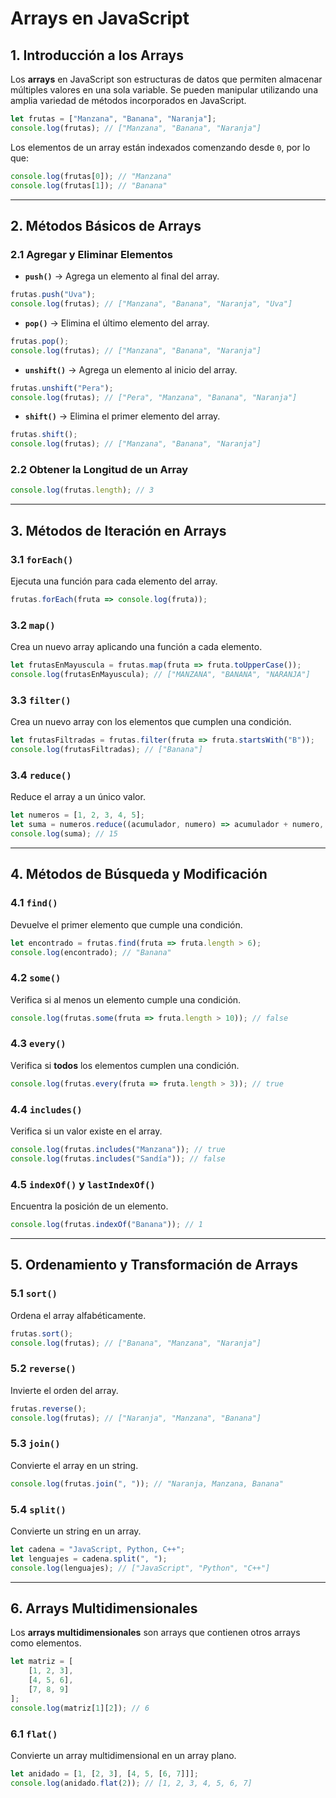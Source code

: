 # Arrays en JavaScript

## 1. Introducción a los Arrays

Los **arrays** en JavaScript son estructuras de datos que permiten almacenar múltiples valores en una sola variable. Se pueden manipular utilizando una amplia variedad de métodos incorporados en JavaScript.

```js
let frutas = ["Manzana", "Banana", "Naranja"];
console.log(frutas); // ["Manzana", "Banana", "Naranja"]
```

Los elementos de un array están indexados comenzando desde `0`, por lo que:
```js
console.log(frutas[0]); // "Manzana"
console.log(frutas[1]); // "Banana"
```

---

## 2. Métodos Básicos de Arrays

### 2.1 Agregar y Eliminar Elementos

- **`push()`** → Agrega un elemento al final del array.
```js
frutas.push("Uva");
console.log(frutas); // ["Manzana", "Banana", "Naranja", "Uva"]
```

- **`pop()`** → Elimina el último elemento del array.
```js
frutas.pop();
console.log(frutas); // ["Manzana", "Banana", "Naranja"]
```

- **`unshift()`** → Agrega un elemento al inicio del array.
```js
frutas.unshift("Pera");
console.log(frutas); // ["Pera", "Manzana", "Banana", "Naranja"]
```

- **`shift()`** → Elimina el primer elemento del array.
```js
frutas.shift();
console.log(frutas); // ["Manzana", "Banana", "Naranja"]
```

### 2.2 Obtener la Longitud de un Array
```js
console.log(frutas.length); // 3
```

---

## 3. Métodos de Iteración en Arrays

### 3.1 `forEach()`
Ejecuta una función para cada elemento del array.
```js
frutas.forEach(fruta => console.log(fruta));
```

### 3.2 `map()`
Crea un nuevo array aplicando una función a cada elemento.
```js
let frutasEnMayuscula = frutas.map(fruta => fruta.toUpperCase());
console.log(frutasEnMayuscula); // ["MANZANA", "BANANA", "NARANJA"]
```

### 3.3 `filter()`
Crea un nuevo array con los elementos que cumplen una condición.
```js
let frutasFiltradas = frutas.filter(fruta => fruta.startsWith("B"));
console.log(frutasFiltradas); // ["Banana"]
```

### 3.4 `reduce()`
Reduce el array a un único valor.
```js
let numeros = [1, 2, 3, 4, 5];
let suma = numeros.reduce((acumulador, numero) => acumulador + numero, 0);
console.log(suma); // 15
```

---

## 4. Métodos de Búsqueda y Modificación

### 4.1 `find()`
Devuelve el primer elemento que cumple una condición.
```js
let encontrado = frutas.find(fruta => fruta.length > 6);
console.log(encontrado); // "Banana"
```

### 4.2 `some()`
Verifica si al menos un elemento cumple una condición.
```js
console.log(frutas.some(fruta => fruta.length > 10)); // false
```

### 4.3 `every()`
Verifica si **todos** los elementos cumplen una condición.
```js
console.log(frutas.every(fruta => fruta.length > 3)); // true
```

### 4.4 `includes()`
Verifica si un valor existe en el array.
```js
console.log(frutas.includes("Manzana")); // true
console.log(frutas.includes("Sandía")); // false
```

### 4.5 `indexOf()` y `lastIndexOf()`
Encuentra la posición de un elemento.
```js
console.log(frutas.indexOf("Banana")); // 1
```

---

## 5. Ordenamiento y Transformación de Arrays

### 5.1 `sort()`
Ordena el array alfabéticamente.
```js
frutas.sort();
console.log(frutas); // ["Banana", "Manzana", "Naranja"]
```

### 5.2 `reverse()`
Invierte el orden del array.
```js
frutas.reverse();
console.log(frutas); // ["Naranja", "Manzana", "Banana"]
```

### 5.3 `join()`
Convierte el array en un string.
```js
console.log(frutas.join(", ")); // "Naranja, Manzana, Banana"
```

### 5.4 `split()`
Convierte un string en un array.
```js
let cadena = "JavaScript, Python, C++";
let lenguajes = cadena.split(", ");
console.log(lenguajes); // ["JavaScript", "Python", "C++"]
```

---

## 6. Arrays Multidimensionales

Los **arrays multidimensionales** son arrays que contienen otros arrays como elementos.
```js
let matriz = [
    [1, 2, 3],
    [4, 5, 6],
    [7, 8, 9]
];
console.log(matriz[1][2]); // 6
```

### 6.1 `flat()`
Convierte un array multidimensional en un array plano.
```js
let anidado = [1, [2, 3], [4, 5, [6, 7]]];
console.log(anidado.flat(2)); // [1, 2, 3, 4, 5, 6, 7]
```
